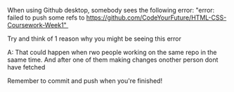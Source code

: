 When using Github desktop, somebody sees the following error: 
"error: failed to push some refs to https://github.com/CodeYourFuture/HTML-CSS-Coursework-Week1" 

Try and think of 1 reason why you might be seeing this error

A: That could happen when rwo people working on the same repo in the saame time. And after one of them making changes onother person dont have fetched  


Remember to commit and push when you're finished!